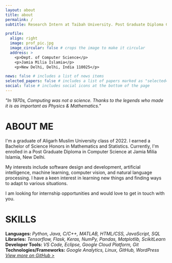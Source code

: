 ```yaml
---
layout: about
title: about
permalink: /
subtitle: Research Intern at Taibah University. Post Graduate Diploma CS at JMI.

profile:
  align: right
  image: prof_pic.jpg
  image_circular: false # crops the image to make it circular
  address: >
    <p>Dept. of Computer Science</p>
    <p>Jamia Milia Islamia</p>
    <p>New Delhi, Delhi, India 110025</p>

news: false # includes a list of news items
selected_papers: false # includes a list of papers marked as "selected={true}"
social: false # includes social icons at the bottom of the page
---
```


_"In 1970s, Computing was not a science. Thanks to the legends who made it is as important as Physics & Mathematics."_

# ABOUT ME
 
I'm a graduate of Aligarh Muslim University class of 2022. I earned a Bachelor of Science Honors in Mathematics and Statistics. Currently, I'm enrolled in a Post Graduate Diploma in Computer Science at Jamia Milia Islamia, New Delhi.

My interests include software design and development, artificial intelligence, machine learning, computer vision, and natural language processing. I have a keen interest in learning new things and finding ways to adapt to various situations.

I am looking for internship opportunities and would love to get in touch with you.   


# SKILLS

**Languages:** *Python, Java, C/C++, MATLAB, HTML/CSS, JavaScript, SQL*
**Libraries:** *Tensorflow, Flask, Keras, NumPy, Pandas, Matplotlib, ScikitLearn*
**Developer Tools:** *VS Code, Eclipse, Google Cloud Platform, Git*
**Technologies/Frameworks:** *Google Analytics, Linux, GitHub, WordPress*
[*View more on GitHub >*](https://github.com/mohammadnajeeb)
